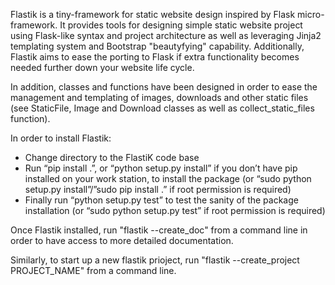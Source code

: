 Flastik is a tiny-framework for static website design inspired 
by Flask micro-framework. It provides tools for designing simple 
static website project using Flask-like syntax and project 
architecture as well as leveraging Jinja2 templating system and 
Bootstrap "beautyfying" capability. Additionally, Flastik aims 
to ease the porting to Flask if extra functionality becomes needed 
further down your website life cycle. 

In addition, classes and functions have been designed in order to 
ease the management and templating of images, downloads and other 
static files (see StaticFile, Image and Download classes as well as 
collect_static_files function).

In order to install Flastik:
 * Change directory to the FlastiK code base
 * Run “pip install .”, or “python setup.py install” if you don’t 
   have pip installed on your work station, to install the package 
   (or “sudo python setup.py install”/”sudo pip install .” if root 
   permission is required)
 * Finally run “python setup.py test”  to test the sanity of the 
   package installation (or “sudo python setup.py test” if root 
   permission is required)

Once Flastik installed, run "flastik --create_doc" from a command
line in order to have access to more detailed documentation.

Similarly, to start up a new flastik prioject, run "flastik 
--create_project PROJECT_NAME" from a command line.